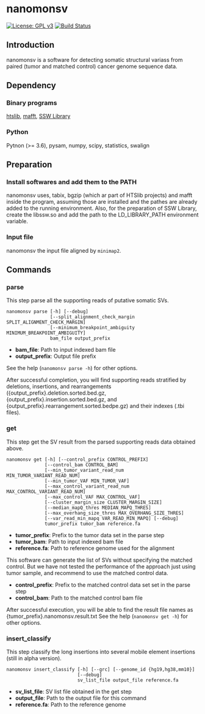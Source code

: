 # nanomonsv

[![License: GPL v3](https://img.shields.io/badge/License-GPL%20v3-blue.svg)](https://www.gnu.org/licenses/gpl-3.0)
[![Build Status](https://travis-ci.org/friend1ws/nanomonsv.svg?branch=master)](https://travis-ci.org/friend1ws/nanomonsv)

## Introduction

nanomonsv is a software for detecting somatic structural variass from paired (tumor and matched control) cancer genome sequence data. 

## Dependency

### Binary programs
[htslib](http://www.htslib.org/), [mafft](https://mafft.cbrc.jp/alignment/software/), [SSW Library](https://github.com/mengyao/Complete-Striped-Smith-Waterman-Library)

### Python
Pytnon (>= 3.6), pysam, numpy, scipy, statistics, swalign

## Preparation

### Install softwares and add them to the PATH

nanomonsv uses, tabix, bgzip (which ar part of HTSlib projects) and mafft inside the program,
assuming those are installed and the pathes are already added to the running environment.
Also, for the preparation of SSW Library, 
create the libssw.so and add the path to the LD_LIBRARY_PATH environment variable.

### Input file

nanomonsv the input file aligned by `minimap2`. 


## Commands

### parse

This step parse all the supporting reads of putative somatic SVs.

```
nanomonsv parse [-h] [--debug]
                [--split_alignment_check_margin SPLIT_ALIGNMENT_CHECK_MARGIN]
                [--minimum_breakpoint_ambiguity MINIMUM_BREAKPOINT_AMBIGUITY]
                bam_file output_prefix
```
- **bam_file**: Path to input indexed bam file
- **output_prefix**: Output file prefix

See the help (`nanomonsv parse -h`) for other options.

After successful completion, you will find supporting reads stratified by deletions, insertions, and rearrangements
({output_prefix}.deletion.sorted.bed.gz, {output_prefix}.insertion.sorted.bed.gz, and {output_prefix}.rearrangement.sorted.bedpe.gz)
and their indexes (.tbi files). 


### get

This step get the SV result from the parsed supporting reads data obtained above.

```
nanomonsv get [-h] [--control_prefix CONTROL_PREFIX]
              [--control_bam CONTROL_BAM]
              [--min_tumor_variant_read_num MIN_TUMOR_VARIANT_READ_NUM]
              [--min_tumor_VAF MIN_TUMOR_VAF]
              [--max_control_variant_read_num MAX_CONTROL_VARIANT_READ_NUM]
              [--max_control_VAF MAX_CONTROL_VAF]
              [--cluster_margin_size CLUSTER_MARGIN_SIZE]
              [--median_mapQ_thres MEDIAN_MAPQ_THRES]
              [--max_overhang_size_thres MAX_OVERHANG_SIZE_THRES]
              [--var_read_min_mapq VAR_READ_MIN_MAPQ] [--debug]
              tumor_prefix tumor_bam reference.fa
 ```
 - **tumor_prefix**: Prefix to the tumor data set in the parse step
 - **tumor_bam**: Path to input indexed bam file
 - **reference.fa**: Path to reference genome used for the alignment
 
This software can generate the list of SVs without specifying the matched control.
But we have not tested the performance of the approach just using tumor sample, and recommend to use the matched control data.
- **control_prefix**: Prefix to the matched control data set set in the parse step
- **control_bam**: Path to the matched control bam file

After successful execution, you will be able to find the result file names as {tumor_prefix}.nanomonsv.result.txt
See the help (`nanomonsv get -h`) for other options. 


### insert_classify

This step classify the long insertions into several mobile element insertions (still in alpha version).

```
nanomonsv insert_classify [-h] [--grc] [--genome_id {hg19,hg38,mm10}]
                          [--debug]
                          sv_list_file output_file reference.fa
```
- **sv_list_file**: SV list file obtained in the get step
- **output_file**: Path to the output file for this command
- **reference.fa**: Path to the reference genome



